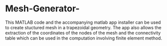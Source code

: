 # Mesh-Generator-
This MATLAB code and the accompanying matlab app installer can be used to create stuctured mesh in a trapezoidal geometry. The app also allows the 
extraction of the coordinates of the nodes of the mesh and the connectivity table which can be used in the computation involving finite element 
method. 
